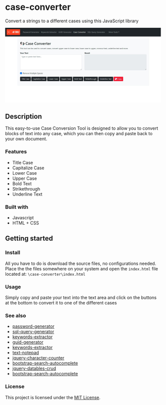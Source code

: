 # case-converter

Convert a strings to a different cases using this JavaScript library

<div align="center">
  <kbd>
    <img src="assets/images/demo.jpeg" />
  </kbd>
</div>

## Description

This easy-to-use Case Conversion Tool is designed to allow you to convert blocks of text into any case, which you can then copy and paste back to your own document.

### Features

- Title Case
- Capitalize Case
- Lower Case
- Upper Case
- Bold Text
- Strikethrough
- Underline Text

### Built with

- Javascript
- HTML + CSS

## Getting started


### Install

All you have to do is download the source files, no configurations needed. Place the the files somewhere on your system and open the `index.html` file located at: `\case-converter\index.html`

### Usage

Simply copy and paste your text into the text area and click on the buttons at the bottom to convert it to one of the different cases

### See also

- [password-generator](https://github.com/akassama/password-generator)
- [sql-query-generator](https://github.com/akassama/sql-query-generator)
- [keywords-extractor](https://github.com/akassama/keywords-extractor)
- [guid-generator](https://github.com/akassama/guid-generator)
- [keywords-extractor](https://github.com/akassama/keywords-extractor)
- [text-notepad](https://github.com/akassama/text-notepad)
- [jquery-character-counter](https://github.com/akassama/jquery-character-counter)
- [bootstrap-search-autocomplete](https://github.com/akassama/bootstrap-search-autocomplete)
- [jquery-datables-crud](https://github.com/akassama/jquery-datables-crud)
- [bootstrap-search-autocomplete](https://github.com/akassama/bootstrap-search-autocomplete)


### License

This project is licensed under the [MIT License](https://opensource.org/licenses/MIT).